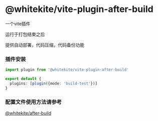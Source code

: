 # @whitekite/vite-plugin-after-build

一个vite插件

运行于打包结束之后

提供自动部署，代码压缩，代码备份功能

### 插件安装

```ts
import plugin from '@whitekite/vite-plugin-after-build'

export default {
  plugins: [plugin({mode: 'build-test'})]
}
```

### 配置文件使用方法请参考

[@whitekite/after-build](https://www.npmjs.com/package/@whitekite/after-build)
